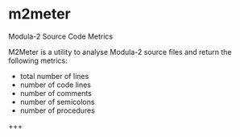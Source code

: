 # m2meter
Modula-2 Source Code Metrics

M2Meter is a utility to analyse Modula-2 source files and return the following metrics:

* total number of lines
* number of code lines
* number of comments
* number of semicolons
* number of procedures

+++
